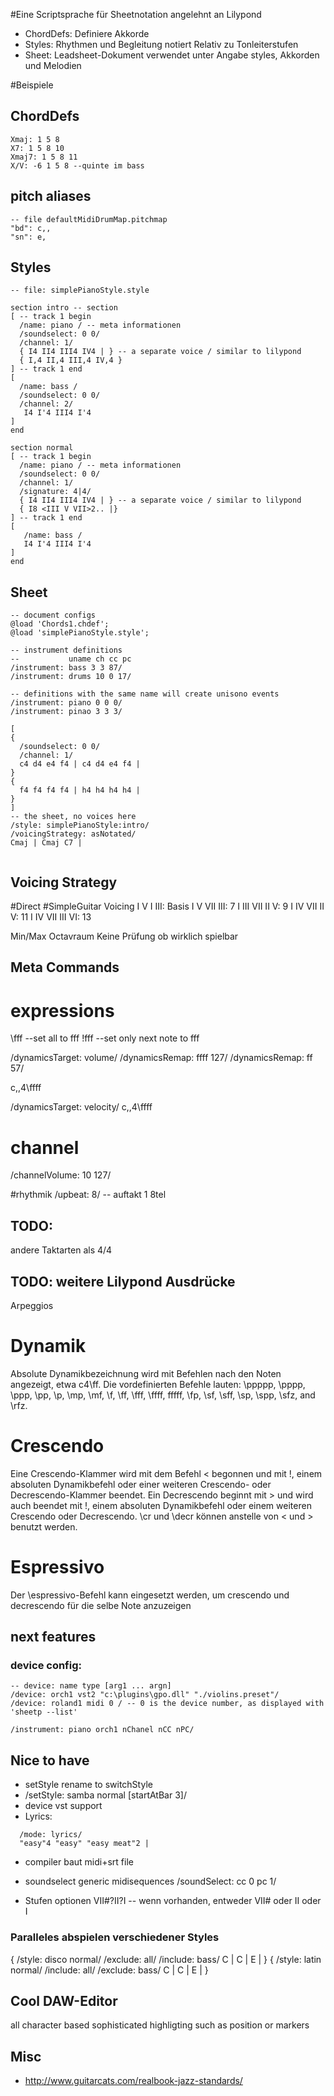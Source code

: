 

#Eine Scriptsprache für Sheetnotation angelehnt an Lilypond

 - ChordDefs: Definiere Akkorde
 - Styles: Rhythmen und Begleitung notiert Relativ zu Tonleiterstufen
 - Sheet: Leadsheet-Dokument verwendet unter Angabe styles, Akkorden und Melodien

#Beispiele
## ChordDefs

```
Xmaj: 1 5 8
X7: 1 5 8 10
Xmaj7: 1 5 8 11
X/V: -6 1 5 8 --quinte im bass
```

## pitch aliases
```
-- file defaultMidiDrumMap.pitchmap
"bd": c,,
"sn": e, 
```

## Styles
```
-- file: simplePianoStyle.style

section intro -- section
[ -- track 1 begin
  /name: piano / -- meta informationen
  /soundselect: 0 0/
  /channel: 1/
  { I4 II4 III4 IV4 | } -- a separate voice / similar to lilypond
  { I,4 II,4 III,4 IV,4 } 
] -- track 1 end
[
  /name: bass /
  /soundselect: 0 0/
  /channel: 2/
   I4 I'4 III4 I'4
]
end

section normal
[ -- track 1 begin
  /name: piano / -- meta informationen
  /soundselect: 0 0/
  /channel: 1/
  /signature: 4|4/
  { I4 II4 III4 IV4 | } -- a separate voice / similar to lilypond
  { I8 <III V VII>2.. |}    
] -- track 1 end
[
   /name: bass /
   I4 I'4 III4 I'4
]
end

```

## Sheet

```
-- document configs
@load 'Chords1.chdef';
@load 'simplePianoStyle.style';

-- instrument definitions
--           uname ch cc pc
/instrument: bass 3 3 87/
/instrument: drums 10 0 17/

-- definitions with the same name will create unisono events
/instrument: piano 0 0 0/
/instrument: pinao 3 3 3/

[
{ 
  /soundselect: 0 0/ 
  /channel: 1/
  c4 d4 e4 f4 | c4 d4 e4 f4 | 
}
{ 
  f4 f4 f4 f4 | h4 h4 h4 h4 | 
}
] 
-- the sheet, no voices here
/style: simplePianoStyle:intro/
/voicingStrategy: asNotated/
Cmaj | Cmaj C7 |


```

## Voicing Strategy
#Direct
#SimpleGuitar
 Voicing I V I III: Basis
 	 I V VII III: 7
	 I III VII II V: 9
	 I IV VII II V: 11
	 I IV VII III VI: 13

 Min/Max Octavraum
 Keine Prüfung ob wirklich spielbar

## Meta Commands
# expressions

\fff --set all to fff
!fff --set only next note to fff

/dynamicsTarget: volume/
/dynamicsRemap: ffff 127/
/dynamicsRemap: ff 57/

 c,,4\ffff

/dynamicsTarget: velocity/
 c,,4\ffff

# channel
/channelVolume: 10 127/

#rhythmik
/upbeat: 8/ -- auftakt 1 8tel

## TODO:
andere Taktarten als 4/4

## TODO: weitere Lilypond Ausdrücke

Arpeggios

# Dynamik
Absolute Dynamikbezeichnung wird mit Befehlen nach den Noten angezeigt, etwa c4\ff. Die vordefinierten Befehle lauten: \ppppp, \pppp, \ppp, \pp, \p, \mp, \mf, \f, \ff, \fff, \ffff, fffff, \fp, \sf, \sff, \sp, \spp, \sfz, and \rfz. 

# Crescendo
Eine Crescendo-Klammer wird mit dem Befehl \< begonnen und mit \!, einem absoluten Dynamikbefehl oder einer weiteren Crescendo- oder Decrescendo-Klammer beendet. Ein Decrescendo beginnt mit \> und wird auch beendet mit \!, einem absoluten Dynamikbefehl oder einem weiteren Crescendo oder Decrescendo. \cr und \decr können anstelle von \< und \> benutzt werden.

# Espressivo
Der \espressivo-Befehl kann eingesetzt werden, um crescendo und decrescendo für die selbe Note anzuzeigen


## next features

### device config:
  ```
  -- device: name type [arg1 ... argn]
  /device: orch1 vst2 "c:\plugins\gpo.dll" "./violins.preset"/
  /device: roland1 midi 0 / -- 0 is the device number, as displayed with 'sheetp --list'

  /instrument: piano orch1 nChanel nCC nPC/

  ```


## Nice to have
- setStyle rename to switchStyle
- /setStyle: samba normal [startAtBar 3]/ 
- device vst support
- Lyrics:
```
  /mode: lyrics/
  "easy"4 "easy" "easy meat"2 |
```
  - compiler baut midi+srt file

- soundselect generic midisequences
  /soundSelect: cc 0 pc 1/

- Stufen optionen
VII#?II?I -- wenn vorhanden, entweder VII# oder II oder I


### Paralleles abspielen verschiedener Styles

{
  /style: disco normal/
  /exclude: all/
  /include: bass/
  C | C | E |
}
{
  /style: latin normal/
  /include: all/
  /exclude: bass/
  C | C | E |
}


## Cool DAW-Editor
all character based 
sophisticated highligting such as position or markers

## Misc
- http://www.guitarcats.com/realbook-jazz-standards/
